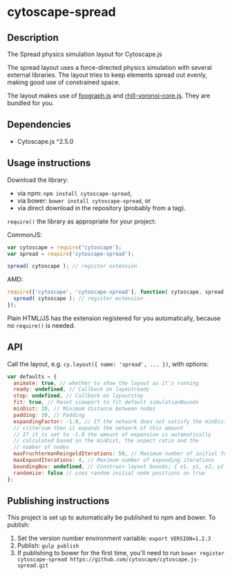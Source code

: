cytoscape-spread
================================================================================


## Description

The Spread physics simulation layout for Cytoscape.js

The spread layout uses a force-directed physics simulation with several external libraries.  The layout tries to keep elements spread out evenly, making good use of constrained space.

The layout makes use of [foograph.js](https://code.google.com/p/foograph/) and [rhill-voronoi-core.js](https://github.com/gorhill/Javascript-Voronoi).  They are bundled for you.


## Dependencies

 * Cytoscape.js ^2.5.0


## Usage instructions

Download the library:
 * via npm: `npm install cytoscape-spread`,
 * via bower: `bower install cytoscape-spread`, or
 * via direct download in the repository (probably from a tag).

`require()` the library as appropriate for your project:

CommonJS:
```js
var cytoscape = require('cytoscape');
var spread = require('cytoscape-spread');

spread( cytoscape ); // register extension
```

AMD:
```js
require(['cytoscape', 'cytoscape-spread'], function( cytoscape, spread ){
  spread( cytoscape ); // register extension
});
```

Plain HTML/JS has the extension registered for you automatically, because no `require()` is needed.


## API

Call the layout, e.g. `cy.layout({ name: 'spread', ... })`, with options:

```js
var defaults = {
  animate: true, // whether to show the layout as it's running
  ready: undefined, // Callback on layoutready
  stop: undefined, // Callback on layoutstop
  fit: true, // Reset viewport to fit default simulationBounds
  minDist: 20, // Minimum distance between nodes
  padding: 20, // Padding
  expandingFactor: -1.0, // If the network does not satisfy the minDist
  // criterium then it expands the network of this amount
  // If it is set to -1.0 the amount of expansion is automatically
  // calculated based on the minDist, the aspect ratio and the
  // number of nodes
  maxFruchtermanReingoldIterations: 50, // Maximum number of initial force-directed iterations
  maxExpandIterations: 4, // Maximum number of expanding iterations
  boundingBox: undefined, // Constrain layout bounds; { x1, y1, x2, y2 } or { x1, y1, w, h }
  randomize: false // uses random initial node positions on true
};
```


## Publishing instructions

This project is set up to automatically be published to npm and bower.  To publish:

1. Set the version number environment variable: `export VERSION=1.2.3`
1. Publish: `gulp publish`
1. If publishing to bower for the first time, you'll need to run `bower register cytoscape-spread https://github.com/cytoscape/cytoscape.js-spread.git`
